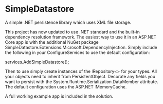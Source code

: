 SimpleDatastore
===============

A simple .NET persistence library which uses XML file storage.

This project has now updated to use .NET standard and the built-in dependency resolution framework. The easiest way to use it in an ASP.NET Core app is with the additional  NuGet package SimpleDatastore.Extensions.Microsoft.DependencyInjection. Simply include the following in your ConfigureServices to use the default configuration:

services.AddSimpleDatastore();

Then to use simply create instances of the IRepository<> for your types. All your objects need to inherit from PersistentObject. Decorate any fields you want to persist with the System.Runtime.Serialization.DataMember attribute. The default configuration uses the ASP.NET IMemoryCache.

A full working example app is included in the solution.